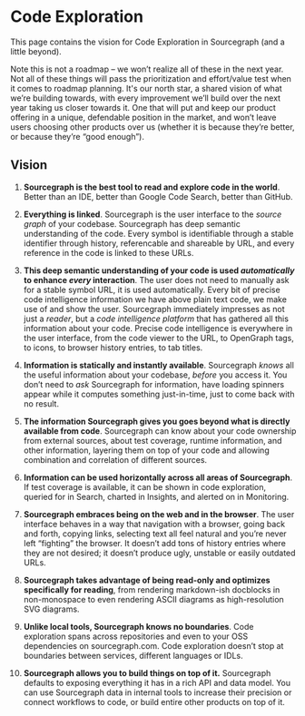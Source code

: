 # Code Exploration

This page contains the vision for Code Exploration in Sourcegraph (and a little beyond).

Note this is not a roadmap – we won’t realize all of these in the next year. Not all of these things will pass the prioritization and effort/value test when it comes to roadmap planning.
It's our north star, a shared vision of what we’re building towards, with every improvement we’ll build over the next year taking us closer towards it.
One that will put and keep our product offering in a unique, defendable position in the market, and won’t leave users choosing other products over us (whether it is because they’re better, or because they’re “good enough”).

## Vision

1. **Sourcegraph is the best tool to read and explore code in the world**. Better than an IDE, better than Google Code Search, better than GitHub.

2. **Everything is linked**. Sourcegraph is the user interface to the _source graph_ of your codebase. Sourcegraph has deep semantic understanding of the code. Every symbol is identifiable through a stable identifier through history, referencable and shareable by URL, and every reference in the code is linked to these URLs.

3. **This deep semantic understanding of your code is used _automatically_ to enhance _every_ interaction**. The user does not need to manually ask for a stable symbol URL, it is used automatically. Every bit of precise code intelligence information we have above plain text code, we make use of and show the user. Sourcegraph immediately impresses as not just a _reader_, but a _code intelligence platform_ that has gathered all this information about your code. Precise code intelligence is everywhere in the user interface, from the code viewer to the URL, to OpenGraph tags, to icons, to browser history entries, to tab titles.

4. **Information is statically and instantly available**. Sourcegraph _knows_ all the useful information about your codebase, _before_ you access it. You don’t need to _ask_ Sourcegraph for information, have loading spinners appear while it computes something just-in-time, just to come back with no result.

5. **The information Sourcegraph gives you goes beyond what is directly available from code**. Sourcegraph can know about your code ownership from external sources, about test coverage, runtime information, and other information, layering them on top of your code and allowing combination and correlation of different sources.

6. **Information can be used horizontally across all areas of Sourcegraph**. If test coverage is available, it can be shown in code exploration, queried for in Search, charted in Insights, and alerted on in Monitoring.

7. **Sourcegraph embraces being on the web and in the browser**. The user interface behaves in a way that navigation with a browser, going back and forth, copying links, selecting text all feel natural and you’re never left “fighting” the browser. It doesn’t add tons of history entries where they are not desired; it doesn’t produce ugly, unstable or easily outdated URLs.

8. **Sourcegraph takes advantage of being read-only and optimizes specifically for reading**, from rendering markdown-ish docblocks in non-monospace to even rendering ASCII diagrams as high-resolution SVG diagrams.

9. **Unlike local tools, Sourcegraph knows no boundaries**. Code exploration spans across repositories and even to your OSS dependencies on sourcegraph.com. Code exploration doesn’t stop at boundaries between services, different languages or IDLs.

10. **Sourcegraph allows you to build things on top of it.** Sourcegraph defaults to exposing everything it has in a rich API and data model. You can use Sourcegraph data in internal tools to increase their precision or connect workflows to code, or build entire other products on top of it.
